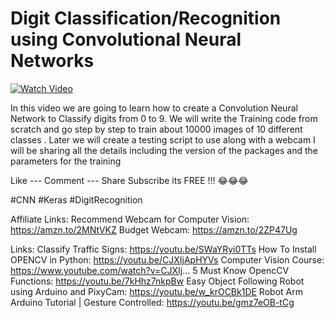 # Digit Classification/Recognition using Convolutional Neural Networks

[![Watch Video](https://github.com/murtazahassan/OCR_CNN/blob/master/OCR%20CNN.png)](https://youtu.be/y1ZrOs9s2QA)

In this video we are going to learn how to create a Convolution Neural Network to Classify digits from 0 to 9. We will write the Training code from scratch and go step by step to train about 10000 images of 10 different classes . Later we will create a testing script to use along with a webcam 
I will be sharing all the details including the version of the packages and the parameters for the training

Like --- Comment --- Share 
Subscribe its FREE !!! 😂😂😂

#CNN
#Keras 
#DigitRecognition

Affiliate Links:
Recommend Webcam for Computer Vision:
https://amzn.to/2MNtVKZ
Budget Webcam:
https://amzn.to/2ZP47Ug


Links:
Classify Traffic Signs: https://youtu.be/SWaYRyi0TTs
How To Install OPENCV in Python:
https://youtu.be/CJXIjApHYVs
Computer Vision Course:
https://www.youtube.com/watch?v=CJXIj...
5 Must Know OpencCV Functions:
https://youtu.be/7kHhz7nkpBw
Easy Object Following Robot using Arduino and PixyCam:
https://youtu.be/w_krOCBk1DE
Robot Arm Arduino Tutorial | Gesture Controlled:
https://youtu.be/gmz7eOB-tCg
